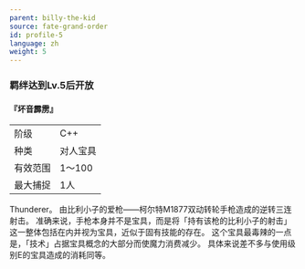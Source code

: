 ```yaml
---
parent: billy-the-kid
source: fate-grand-order
id: profile-5
language: zh
weight: 5
---
```


### 羁绊达到Lv.5后开放

#### 『坏音霹雳』

<table>
  <tr><td>阶级</td><td>C++</td></tr>
  <tr><td>种类</td><td>对人宝具</td></tr>
  <tr><td>有效范围</td><td>1～100</td></tr>
  <tr><td>最大捕捉</td><td>1人</td></tr>
</table>

Thunderer。
由比利小子的爱枪——柯尔特M1877双动转轮手枪造成的逆转三连射击。
准确来说，手枪本身并不是宝具，而是将「持有该枪的比利小子的射击」这一整体包括在内并视为宝具，近似于固有技能的存在。
这个宝具最毒辣的一点是，「技术」占据宝具概念的大部分而使魔力消费减少。
具体来说差不多与使用级别E的宝具造成的消耗同等。
